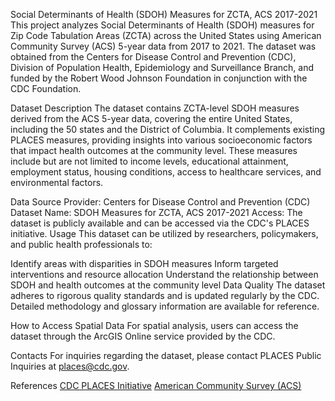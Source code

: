 Social Determinants of Health (SDOH) Measures for ZCTA, ACS 2017-2021
This project analyzes Social Determinants of Health (SDOH) measures for Zip Code Tabulation Areas (ZCTA) across the United States using American Community Survey (ACS) 5-year data from 2017 to 2021. The dataset was obtained from the Centers for Disease Control and Prevention (CDC), Division of Population Health, Epidemiology and Surveillance Branch, and funded by the Robert Wood Johnson Foundation in conjunction with the CDC Foundation.

Dataset Description
The dataset contains ZCTA-level SDOH measures derived from the ACS 5-year data, covering the entire United States, including the 50 states and the District of Columbia. It complements existing PLACES measures, providing insights into various socioeconomic factors that impact health outcomes at the community level. These measures include but are not limited to income levels, educational attainment, employment status, housing conditions, access to healthcare services, and environmental factors.

Data Source
Provider: Centers for Disease Control and Prevention (CDC)
Dataset Name: SDOH Measures for ZCTA, ACS 2017-2021
Access: The dataset is publicly available and can be accessed via the CDC's PLACES initiative.
Usage
This dataset can be utilized by researchers, policymakers, and public health professionals to:

Identify areas with disparities in SDOH measures
Inform targeted interventions and resource allocation
Understand the relationship between SDOH and health outcomes at the community level
Data Quality
The dataset adheres to rigorous quality standards and is updated regularly by the CDC. Detailed methodology and glossary information are available for reference.

How to Access Spatial Data
For spatial analysis, users can access the dataset through the ArcGIS Online service provided by the CDC.

Contacts
For inquiries regarding the dataset, please contact PLACES Public Inquiries at places@cdc.gov.

References
[CDC PLACES Initiative](https://www.cdc.gov/PLACES/)
[American Community Survey (ACS)](https://www.census.gov/programs-surveys/acs/data.html)
